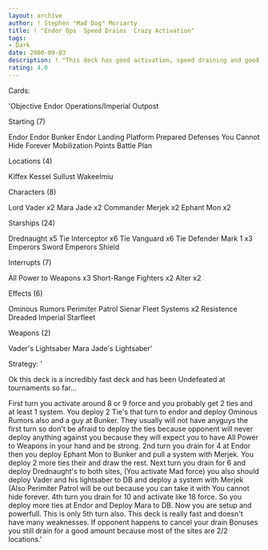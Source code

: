 ```yaml
---
layout: archive
author: ! Stephen "Mad Dog" Moriarty
title: ! "Endor Ops  Speed Drains  Crazy Activation"
tags:
- Dark
date: 2000-09-03
description: ! "This deck has good activation, speed draining and good battling."
rating: 4.0
---
```

Cards: 

'Objective  Endor Operations/Imperial Outpost

Starting (7)

Endor
Endor Bunker
Endor Landing Platform
Prepared Defenses
You Cannot Hide Forever
Mobilization Points
Battle Plan

Locations (4)

Kiffex
Kessel
Sullust
Wakeelmiu

Characters (8)

Lord Vader x2
Mara Jade x2
Commander Merjek x2
Ephant Mon x2

Starships (24)

Drednaught x5
Tie Interceptor x6
Tie Vanguard x6
Tie Defender Mark 1 x3
Emperors Sword
Emperors Shield

Interrupts (7)

All Power to Weapons x3
Short-Range Fighters x2
Alter x2

Effects (6)

Ominous Rumors
Perimiter Patrol
Sienar Fleet Systems x2
Resistence
Dreaded Imperial Starfleet

Weapons (2)

Vader's Lightsaber
Mara Jade's Lightsaber'

Strategy: '

Ok this deck is a incredibly fast deck and has been Undefeated at tournaments so far...

First turn you activate around 8 or 9 force and you probably get 2 ties and at least 1 system.	You deploy 2 Tie's that turn to endor and deploy Ominous Rumors also and a guy at Bunker.  They usually will not have anyguys the first turn so don't be afraid to deploy the ties because opponent will never deploy anything against you because they will expect you to have All Power to Weapons in your hand and be strong.  2nd turn you drain for 4 at Endor then you deploy Ephant Mon to Bunker and pull a system with Merjek.  You deploy 2 more ties their and draw the rest.  Next turn you drain for 6 and deploy Drednaught's to both sites, (You activate Mad force) you also should deploy Vader and his lightsaber to DB and deploy a system with Merjek (Also Perimiter Patrol will be out because you can take it with You cannot hide forever.  4th turn you drain for 10 and activate like 18 force.  So you deploy more ties at Endor and Deploy Mara to DB.  Now you are setup and powerfull.  This is only 5th turn also.  This deck is really fast and doesn't have many weaknesses.  If opponent happens to cancel your drain Bonuses you still drain for a good amount because most of the sites are 2/2 locations.'